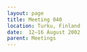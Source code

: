 ```yaml
---
layout: page
title: Meeting 040
location: Turku, Finland
date:  12–16 August 2002
parent: Meetings
---
```

